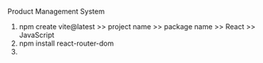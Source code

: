 Product Management System

1. npm create vite@latest >> project name >> package name >> React >> JavaScript
2. npm install react-router-dom
3.